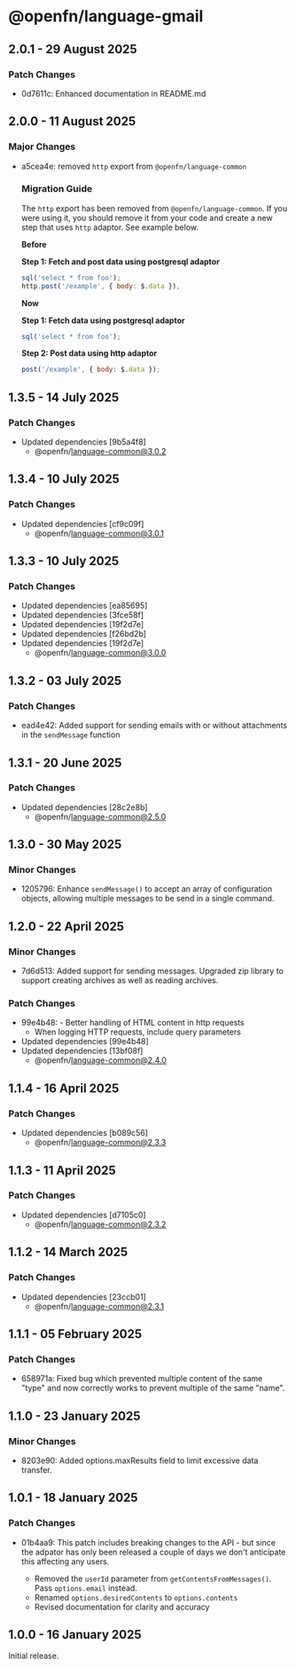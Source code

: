 # @openfn/language-gmail

## 2.0.1 - 29 August 2025

### Patch Changes

- 0d7611c: Enhanced documentation in README.md

## 2.0.0 - 11 August 2025

### Major Changes

- a5cea4e: removed `http` export from `@openfn/language-common`

  ### Migration Guide

  The `http` export has been removed from `@openfn/language-common`. If you were
  using it, you should remove it from your code and create a new step that uses
  `http` adaptor. See example below.

  **Before**

  **Step 1: Fetch and post data using postgresql adaptor**

  ```js
  sql('select * from foo');
  http.post('/example', { body: $.data }),
  ```

  **Now**

  **Step 1: Fetch data using postgresql adaptor**

  ```js
  sql('select * from foo');
  ```

  **Step 2: Post data using http adaptor**

  ```js
  post('/example', { body: $.data });
  ```

## 1.3.5 - 14 July 2025

### Patch Changes

- Updated dependencies \[9b5a4f8]
  - @openfn/language-common@3.0.2

## 1.3.4 - 10 July 2025

### Patch Changes

- Updated dependencies \[cf9c09f]
  - @openfn/language-common@3.0.1

## 1.3.3 - 10 July 2025

### Patch Changes

- Updated dependencies \[ea85695]
- Updated dependencies \[3fce58f]
- Updated dependencies \[19f2d7e]
- Updated dependencies \[f26bd2b]
- Updated dependencies \[19f2d7e]
  - @openfn/language-common@3.0.0

## 1.3.2 - 03 July 2025

### Patch Changes

- ead4e42: Added support for sending emails with or without attachments in the
  `sendMessage` function

## 1.3.1 - 20 June 2025

### Patch Changes

- Updated dependencies \[28c2e8b]
  - @openfn/language-common@2.5.0

## 1.3.0 - 30 May 2025

### Minor Changes

- 1205796: Enhance `sendMessage()` to accept an array of configuration objects,
  allowing multiple messages to be send in a single command.

## 1.2.0 - 22 April 2025

### Minor Changes

- 7d6d513: Added support for sending messages. Upgraded zip library to support
  creating archives as well as reading archives.

### Patch Changes

- 99e4b48: - Better handling of HTML content in http requests
  - When logging HTTP requests, include query parameters
- Updated dependencies \[99e4b48]
- Updated dependencies \[13bf08f]
  - @openfn/language-common@2.4.0

## 1.1.4 - 16 April 2025

### Patch Changes

- Updated dependencies \[b089c56]
  - @openfn/language-common@2.3.3

## 1.1.3 - 11 April 2025

### Patch Changes

- Updated dependencies \[d7105c0]
  - @openfn/language-common@2.3.2

## 1.1.2 - 14 March 2025

### Patch Changes

- Updated dependencies \[23ccb01]
  - @openfn/language-common@2.3.1

## 1.1.1 - 05 February 2025

### Patch Changes

- 658971a: Fixed bug which prevented multiple content of the same "type" and now
  correctly works to prevent multiple of the same "name".

## 1.1.0 - 23 January 2025

### Minor Changes

- 8203e90: Added options.maxResults field to limit excessive data transfer.

## 1.0.1 - 18 January 2025

### Patch Changes

- 01b4aa9: This patch includes breaking changes to the API - but since the
  adpator has only been released a couple of days we don't anticipate this
  affecting any users.

  - Removed the `userId` parameter from `getContentsFromMessages()`. Pass
    `options.email` instead.
  - Renamed `options.desiredContents` to `options.contents`
  - Revised documentation for clarity and accuracy

## 1.0.0 - 16 January 2025

Initial release.
